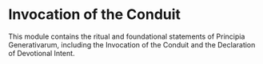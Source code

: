 # Invocation of the Conduit

This module contains the ritual and foundational statements of Principia Generativarum, including the Invocation of the Conduit and the Declaration of Devotional Intent.

